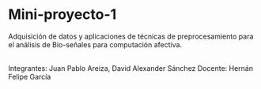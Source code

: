 # Mini-proyecto-1
 Adquisición de datos y aplicaciones de técnicas de preprocesamiento para el análisis de Bio-señales para computación afectiva.

\
Integrantes: Juan Pablo Areiza, David Alexander Sánchez
Docente: Hernán Felipe García
